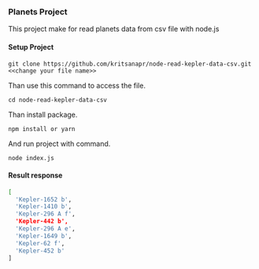 ### Planets Project 

This project make for read planets data from csv file with node.js

#### Setup Project

```
git clone https://github.com/kritsanapr/node-read-kepler-data-csv.git <<change your file name>>
```

Than use this command to access the file.
```
cd node-read-kepler-data-csv
```

Than install package.
```
npm install or yarn
```
And run project with command.

```
node index.js
```

#### Result response
```bash
[
  'Kepler-1652 b',
  'Kepler-1410 b',
  'Kepler-296 A f',
  'Kepler-442 b',
  'Kepler-296 A e',
  'Kepler-1649 b',
  'Kepler-62 f',
  'Kepler-452 b'
]
```

